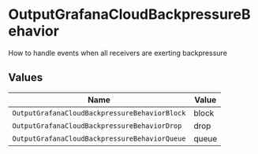 # OutputGrafanaCloudBackpressureBehavior

How to handle events when all receivers are exerting backpressure


## Values

| Name                                          | Value                                         |
| --------------------------------------------- | --------------------------------------------- |
| `OutputGrafanaCloudBackpressureBehaviorBlock` | block                                         |
| `OutputGrafanaCloudBackpressureBehaviorDrop`  | drop                                          |
| `OutputGrafanaCloudBackpressureBehaviorQueue` | queue                                         |